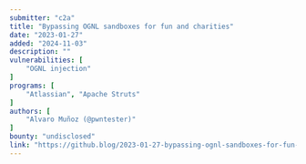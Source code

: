 ```yaml
---
submitter: "c2a"
title: "Bypassing OGNL sandboxes for fun and charities"
date: "2023-01-27"
added: "2024-11-03"
description: ""
vulnerabilities: [
    "OGNL injection"
]
programs: [
    "Atlassian", "Apache Struts"
]
authors: [
    "Alvaro Muñoz (@pwntester)"
]
bounty: "undisclosed"
link: "https://github.blog/2023-01-27-bypassing-ognl-sandboxes-for-fun-and-charities/"
---
```




